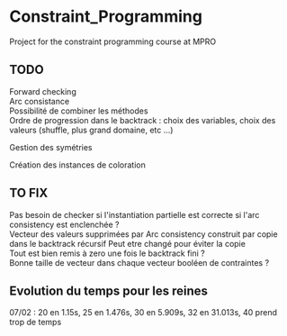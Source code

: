 # Constraint_Programming
Project for the constraint programming course at MPRO

## TODO
Forward checking<br> 
Arc consistance<br> 
Possibilité de combiner les méthodes<br> 
Ordre de progression dans le backtrack : choix des variables, choix des valeurs (shuffle, plus grand domaine, etc ...)

Gestion des symétries

Création des instances de coloration

## TO FIX
Pas besoin de checker si l'instantiation partielle est correcte si l'arc consistency est enclenchée ?<br>
Vecteur des valeurs supprimées par Arc consistency construit par copie dans le backtrack récursif
Peut etre changé pour éviter la copie<br>
Tout est bien remis à zero une fois le backtrack fini ?<br>
Bonne taille de vecteur dans chaque vecteur booléen de contraintes ?<br>

## Evolution du temps pour les reines
07/02 : 20 en 1.15s, 25 en 1.476s, 30 en 5.909s, 32 en 31.013s, 40 prend trop de temps